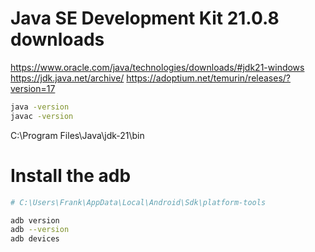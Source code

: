 # Java SE Development Kit 21.0.8 downloads

https://www.oracle.com/java/technologies/downloads/#jdk21-windows
https://jdk.java.net/archive/
https://adoptium.net/temurin/releases/?version=17

```sh
java -version
javac -version
```

C:\Program Files\Java\jdk-21\bin

# Install the adb

```sh
# C:\Users\Frank\AppData\Local\Android\Sdk\platform-tools

adb version
adb --version
adb devices
```
